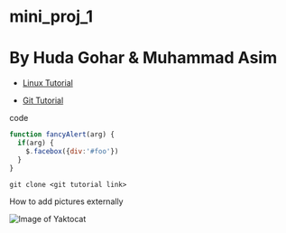# mini_proj_1

# By Huda Gohar & Muhammad Asim
	
* [Linux Tutorial](/linux.md)

* [Git Tutorial](/git.md)

code

```javascript
function fancyAlert(arg) {
  if(arg) {
    $.facebox({div:'#foo'})
  }
}
```
    git clone <git tutorial link>



How to add pictures externally 

![Image of Yaktocat](https://octodex.github.com/images/yaktocat.png)
